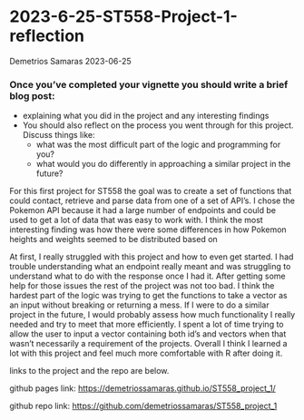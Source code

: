 2023-6-25-ST558-Project-1-reflection
================
Demetrios Samaras
2023-06-25

### Once you’ve completed your vignette you should write a brief blog post:

- explaining what you did in the project and any interesting findings  
- You should also reflect on the process you went through for this
  project. Discuss things like:
  - what was the most difficult part of the logic and programming for
    you?
  - what would you do differently in approaching a similar project in
    the future?

For this first project for ST558 the goal was to create a set of
functions that could contact, retrieve and parse data from one of a set
of API’s. I chose the Pokemon API because it had a large number of
endpoints and could be used to get a lot of data that was easy to work
with. I think the most interesting finding was how there were some
differences in how Pokemon heights and weights seemed to be distributed
based on

At first, I really struggled with this project and how to even get
started. I had trouble understanding what an endpoint really meant and
was struggling to understand what to do with the response once I had it.
After getting some help for those issues the rest of the project was not
too bad. I think the hardest part of the logic was trying to get the
functions to take a vector as an input without breaking or returning a
mess. If I were to do a similar project in the future, I would probably
assess how much functionality I really needed and try to meet that more
efficiently. I spent a lot of time trying to allow the user to input a
vector containing both id’s and vectors when that wasn’t necessarily a
requirement of the projects. Overall I think I learned a lot with this
project and feel much more comfortable with R after doing it.

links to the project and the repo are below.

github pages link: <https://demetriossamaras.github.io/ST558_project_1/>

github repo link: <https://github.com/demetriossamaras/ST558_project_1>
